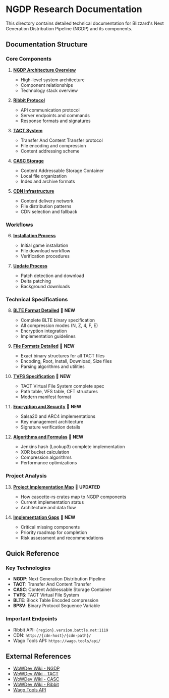 # NGDP Research Documentation

This directory contains detailed technical documentation for Blizzard's Next Generation Distribution Pipeline (NGDP) and its components.

## Documentation Structure

### Core Components

1. **[NGDP Architecture Overview](ngdp-architecture-overview.md)**
   - High-level system architecture
   - Component relationships
   - Technology stack overview

2. **[Ribbit Protocol](ribbit-protocol-detailed.md)**
   - API communication protocol
   - Server endpoints and commands
   - Response formats and signatures

3. **[TACT System](tact-system.md)**
   - Transfer And Content Transfer protocol
   - File encoding and compression
   - Content addressing scheme

4. **[CASC Storage](casc-storage.md)**
   - Content Addressable Storage Container
   - Local file organization
   - Index and archive formats

5. **[CDN Infrastructure](cdn-infrastructure.md)**
   - Content delivery network
   - File distribution patterns
   - CDN selection and fallback

### Workflows

6. **[Installation Process](installation-process.md)**
   - Initial game installation
   - File download workflow
   - Verification procedures

7. **[Update Process](update-process.md)**
   - Patch detection and download
   - Delta patching
   - Background downloads

### Technical Specifications

8. **[BLTE Format Detailed](blte-format-detailed.md)** 📄 **NEW**
   - Complete BLTE binary specification
   - All compression modes (N, Z, 4, F, E)
   - Encryption integration
   - Implementation guidelines

9. **[File Formats Detailed](file-formats-detailed.md)** 📄 **NEW**
   - Exact binary structures for all TACT files
   - Encoding, Root, Install, Download, Size files
   - Parsing algorithms and utilities

10. **[TVFS Specification](tvfs-specification.md)** 📄 **NEW**
    - TACT Virtual File System complete spec
    - Path table, VFS table, CFT structures
    - Modern manifest format

11. **[Encryption and Security](encryption-security.md)** 📄 **NEW**
    - Salsa20 and ARC4 implementations
    - Key management architecture
    - Signature verification details

12. **[Algorithms and Formulas](algorithms-formulas.md)** 📄 **NEW**
    - Jenkins hash (Lookup3) complete implementation
    - XOR bucket calculation
    - Compression algorithms
    - Performance optimizations

### Project Analysis

13. **[Project Implementation Map](project-implementation-map.md)** 📄 **UPDATED**
    - How cascette-rs crates map to NGDP components
    - Current implementation status
    - Architecture and data flow

14. **[Implementation Gaps](implementation-gaps.md)** 📄 **NEW**
    - Critical missing components
    - Priority roadmap for completion
    - Risk assessment and recommendations

## Quick Reference

### Key Technologies

- **NGDP**: Next Generation Distribution Pipeline
- **TACT**: Transfer And Content Transfer
- **CASC**: Content Addressable Storage Container
- **TVFS**: TACT Virtual File System
- **BLTE**: Block Table Encoded compression
- **BPSV**: Binary Protocol Sequence Variable

### Important Endpoints

- Ribbit API: `{region}.version.battle.net:1119`
- CDN: `http://{cdn-host}/{cdn-path}/`
- Wago Tools API: `https://wago.tools/api/`

## External References

- [WoWDev Wiki - NGDP](https://wowdev.wiki/NGDP)
- [WoWDev Wiki - TACT](https://wowdev.wiki/TACT)
- [WoWDev Wiki - CASC](https://wowdev.wiki/CASC)
- [WoWDev Wiki - Ribbit](https://wowdev.wiki/Ribbit)
- [Wago Tools API](https://wago.tools/apis)